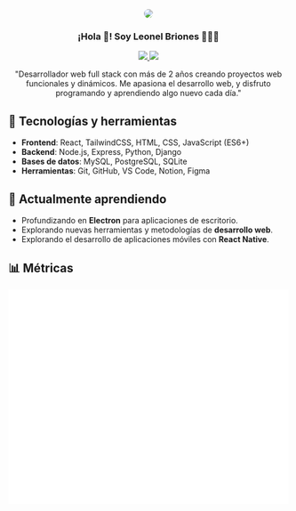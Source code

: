 <p align="center" width="300">
  <img align="center" width="200" src="https://github.com/user-attachments/assets/c4cf1a12-c927-4748-908c-90c92ee0d86a" style="border-radius:50%" />
</p>

<h3 align="center">¡Hola 👋! Soy Leonel Briones 👨🏻‍💻</h3>

<p align="center">
  <a href="https://www.linkedin.com/in/jesús-briones-95888a25b">
    <img src="https://img.shields.io/badge/LinkedIn-0A66C2?style=flat-square&logo=linkedin&logoColor=white" width="100px" />
  </a>
  <a href="https://brionex.xyz">
    <img src="https://img.shields.io/badge/Portfolio-000000?style=flat-square&logo=portfolio&logoColor=white" width="100px" />
  </a>
</p>


<p align="center">
  "Desarrollador web full stack con más de 2 años creando proyectos web funcionales y dinámicos. Me apasiona el desarrollo web, y disfruto programando y aprendiendo algo nuevo cada día."
</p>

## 🚀 Tecnologías y herramientas

- **Frontend**: React, TailwindCSS, HTML, CSS, JavaScript (ES6+)
- **Backend**: Node.js, Express, Python, Django
- **Bases de datos**: MySQL, PostgreSQL, SQLite
- **Herramientas**: Git, GitHub, VS Code, Notion, Figma

## 🌱 Actualmente aprendiendo

- Profundizando en **Electron** para aplicaciones de escritorio.
- Explorando nuevas herramientas y metodologías de **desarrollo web**.
- Explorando el desarrollo de aplicaciones móviles con **React Native**.

## 📊 Métricas

![github-metrics.svg](github-metrics.svg)

